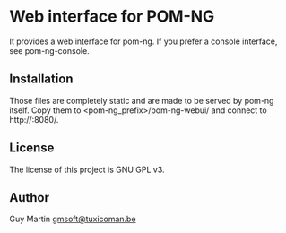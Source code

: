 # Web interface for POM-NG

It provides a web interface for pom-ng. If you prefer a console interface, see pom-ng-console.

## Installation

Those files are completely static and are made to be served by pom-ng itself. Copy them to <pom-ng_prefix>/pom-ng-webui/ and connect to http://<host>:8080/.


## License
The license of this project is GNU GPL v3.

## Author

Guy Martin <gmsoft@tuxicoman.be>
